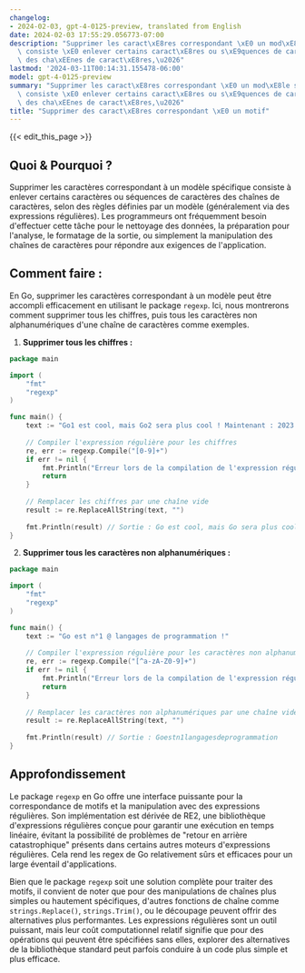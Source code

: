 ```yaml
---
changelog:
- 2024-02-03, gpt-4-0125-preview, translated from English
date: 2024-02-03 17:55:29.056773-07:00
description: "Supprimer les caract\xE8res correspondant \xE0 un mod\xE8le sp\xE9cifique\
  \ consiste \xE0 enlever certains caract\xE8res ou s\xE9quences de caract\xE8res\
  \ des cha\xEEnes de caract\xE8res,\u2026"
lastmod: '2024-03-11T00:14:31.155478-06:00'
model: gpt-4-0125-preview
summary: "Supprimer les caract\xE8res correspondant \xE0 un mod\xE8le sp\xE9cifique\
  \ consiste \xE0 enlever certains caract\xE8res ou s\xE9quences de caract\xE8res\
  \ des cha\xEEnes de caract\xE8res,\u2026"
title: "Supprimer des caract\xE8res correspondant \xE0 un motif"
---
```


{{< edit_this_page >}}

## Quoi & Pourquoi ?

Supprimer les caractères correspondant à un modèle spécifique consiste à enlever certains caractères ou séquences de caractères des chaînes de caractères, selon des règles définies par un modèle (généralement via des expressions régulières). Les programmeurs ont fréquemment besoin d'effectuer cette tâche pour le nettoyage des données, la préparation pour l'analyse, le formatage de la sortie, ou simplement la manipulation des chaînes de caractères pour répondre aux exigences de l'application.

## Comment faire :

En Go, supprimer les caractères correspondant à un modèle peut être accompli efficacement en utilisant le package `regexp`. Ici, nous montrerons comment supprimer tous les chiffres, puis tous les caractères non alphanumériques d'une chaîne de caractères comme exemples.

1. **Supprimer tous les chiffres :**

```go
package main

import (
    "fmt"
    "regexp"
)

func main() {
    text := "Go1 est cool, mais Go2 sera plus cool ! Maintenant : 2023."
	
    // Compiler l'expression régulière pour les chiffres
    re, err := regexp.Compile("[0-9]+")
    if err != nil {
        fmt.Println("Erreur lors de la compilation de l'expression régulière :", err)
        return
    }
	
    // Remplacer les chiffres par une chaîne vide
    result := re.ReplaceAllString(text, "")
	
    fmt.Println(result) // Sortie : Go est cool, mais Go sera plus cool ! Maintenant : .
}
```

2. **Supprimer tous les caractères non alphanumériques :**

```go
package main

import (
    "fmt"
    "regexp"
)

func main() {
    text := "Go est n°1 @ langages de programmation !"
	
    // Compiler l'expression régulière pour les caractères non alphanumériques
    re, err := regexp.Compile("[^a-zA-Z0-9]+")
    if err != nil {
        fmt.Println("Erreur lors de la compilation de l'expression régulière :", err)
        return
    }
	
    // Remplacer les caractères non alphanumériques par une chaîne vide
    result := re.ReplaceAllString(text, "")
	
    fmt.Println(result) // Sortie : Goestn1langagesdeprogrammation
}
```

## Approfondissement

Le package `regexp` en Go offre une interface puissante pour la correspondance de motifs et la manipulation avec des expressions régulières. Son implémentation est dérivée de RE2, une bibliothèque d'expressions régulières conçue pour garantir une exécution en temps linéaire, évitant la possibilité de problèmes de "retour en arrière catastrophique" présents dans certains autres moteurs d'expressions régulières. Cela rend les regex de Go relativement sûrs et efficaces pour un large éventail d'applications.

Bien que le package `regexp` soit une solution complète pour traiter des motifs, il convient de noter que pour des manipulations de chaînes plus simples ou hautement spécifiques, d'autres fonctions de chaîne comme `strings.Replace()`, `strings.Trim()`, ou le découpage peuvent offrir des alternatives plus performantes. Les expressions régulières sont un outil puissant, mais leur coût computationnel relatif signifie que pour des opérations qui peuvent être spécifiées sans elles, explorer des alternatives de la bibliothèque standard peut parfois conduire à un code plus simple et plus efficace.
